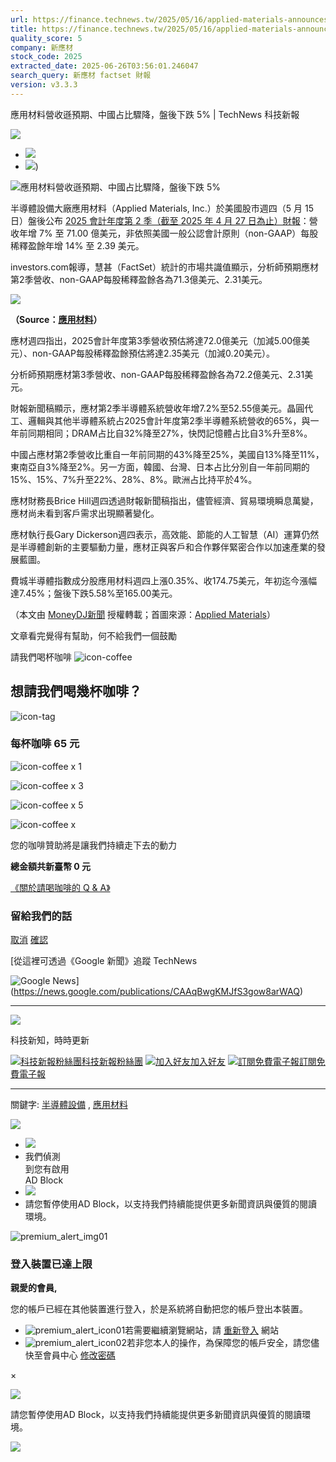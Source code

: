 ```yaml
---
url: https://finance.technews.tw/2025/05/16/applied-materials-announces-second-quarter-2025-results/
title: https://finance.technews.tw/2025/05/16/applied-materials-announces-second-quarter-2025-results/
quality_score: 5
company: 新應材
stock_code: 2025
extracted_date: 2025-06-26T03:56:01.246047
search_query: 新應材 factset 財報
version: v3.3.3
---
```


應用材料營收遜預期、中國占比驟降，盤後下跌 5% | TechNews 科技新報





























 







![](https://img.technews.tw/wp-content/themes/twentytwelve/images/title_bar.gif)

* [![](https://img.technews.tw/wp-content/themes/twentytwelve/images/FB-share-btn.png)](javascript:url_open_center('https://www.facebook.com/sharer/sharer.php?u=https://finance.technews.tw/2025/05/16/applied-materials-announces-second-quarter-2025-results/'))
* [![](https://img.technews.tw/wp-content/themes/twentytwelve/images/Google-share-btn.png)](https://plus.google.com/share?url=https://finance.technews.tw/2025/05/16/applied-materials-announces-second-quarter-2025-results/'))

![應用材料營收遜預期、中國占比驟降，盤後下跌 5%](https://img.technews.tw/wp-content/uploads/2023/02/10150701/Applied-Materials-624x326.jpg)

半導體設備大廠應用材料（Applied Materials, Inc.）於美國股市週四（5 月 15 日）盤後公布 [2025 會計年度第 2 季（截至 2025 年 4 月 27 日為止）財報](https://ir.appliedmaterials.com/node/28196/pdf)：營收年增 7% 至 71.00 億美元，非依照美國一般公認會計原則（non-GAAP）每股稀釋盈餘年增 14% 至 2.39 美元。

investors.com報導，慧甚（FactSet）統計的市場共識值顯示，分析師預期應材第2季營收、non-GAAP每股稀釋盈餘各為71.3億美元、2.31美元。

![](https://img.technews.tw/wp-content/uploads/2025/05/16084618/Applied-Materials-Announces-Second-Quarter-2025-Results.jpg)

**（Source：[應用材料](https://ir.appliedmaterials.com/news-releases/news-release-details/applied-materials-announces-second-quarter-2025-results)）**

應材週四指出，2025會計年度第3季營收預估將達72.0億美元（加減5.00億美元）、non-GAAP每股稀釋盈餘預估將達2.35美元（加減0.20美元）。

分析師預期應材第3季營收、non-GAAP每股稀釋盈餘各為72.2億美元、2.31美元。

財報新聞稿顯示，應材第2季半導體系統營收年增7.2%至52.55億美元。晶圓代工、邏輯與其他半導體系統占2025會計年度第2季半導體系統營收的65%，與一年前同期相同；DRAM占比自32%降至27%，快閃記憶體占比自3%升至8%。

中國占應材第2季營收比重自一年前同期的43%降至25%，美國自13%降至11%，東南亞自3%降至2%。另一方面，韓國、台灣、日本占比分別自一年前同期的15%、15%、7%升至22%、28%、8%。歐洲占比持平於4%。

應材財務長Brice Hill週四透過財報新聞稿指出，儘管經濟、貿易環境瞬息萬變，應材尚未看到客戶需求出現顯著變化。

應材執行長Gary Dickerson週四表示，高效能、節能的人工智慧（AI）運算仍然是半導體創新的主要驅動力量，應材正與客戶和合作夥伴緊密合作以加速產業的發展藍圖。

費城半導體指數成分股應用材料週四上漲0.35%、收174.75美元，年初迄今漲幅達7.45%；盤後下跌5.58%至165.00美元。

（本文由 [MoneyDJ新聞](https://www.moneydj.com//kmdj/news/newsviewer.aspx?a=ef85936e-ae40-4070-a301-9b3554794b13) 授權轉載；首圖來源：[Applied Materials](https://www.facebook.com/AppliedMaterialsInc/photos/10159874183322980/)）

文章看完覺得有幫助，何不給我們一個鼓勵

請我們喝杯咖啡
![icon-coffee](https://img.technews.tw/wp-content/themes/twentytwelve/images/bymeacoffee/icon-coffee01.png)

## 想請我們喝幾杯咖啡？

![icon-tag](https://img.technews.tw/wp-content/themes/twentytwelve/images/bymeacoffee/icon-tag.png)

### 每杯咖啡 65 元

![icon-coffee](https://img.technews.tw/wp-content/themes/twentytwelve/images/bymeacoffee/icon-coffee01.png)
x
1

![icon-coffee](https://img.technews.tw/wp-content/themes/twentytwelve/images/bymeacoffee/icon-coffee01.png)
x
3

![icon-coffee](https://img.technews.tw/wp-content/themes/twentytwelve/images/bymeacoffee/icon-coffee01.png)
x
5

![icon-coffee](https://img.technews.tw/wp-content/themes/twentytwelve/images/bymeacoffee/icon-coffee01.png)
x

您的咖啡贊助將是讓我們持續走下去的動力

**總金額共新臺幣 0 元**

[《關於請喝咖啡的 Q & A》](/aboutus/buy-me-a-coffee-policy/)

### 留給我們的話

[取消](javascript:void(0))
[確認](javascript:void(0))



[從這裡可透過《Google 新聞》追蹤 TechNews

![Google News](https://img.technews.tw/wp-content/themes/twentytwelve/images/GoogleNews_banner.png)](https://news.google.com/publications/CAAqBwgKMJfS3gow8arWAQ)

---

![](https://img.technews.tw/wp-content/themes/twentytwelve/images/edm/articleContent_img01.png)

科技新知，時時更新

[![科技新報粉絲團](https://img.technews.tw/wp-content/themes/twentytwelve/images/fbLike_icon.svg)科技新報粉絲團](https://www.facebook.com/technewsinside)
[![加入好友](https://img.technews.tw/wp-content/themes/twentytwelve/images/lineAt_icon.svg)加入好友](https://lin.ee/nuCjuzt)
[![訂閱免費電子報](https://img.technews.tw/wp-content/themes/twentytwelve/images/subscribeEDM_icon.svg)訂閱免費電子報](https://member.technews.tw/user/newsPaperManager)

---

關鍵字: [半導體設備](https://technews.tw/tag/%e5%8d%8a%e5%b0%8e%e9%ab%94%e8%a8%ad%e5%82%99/) , [應用材料](https://technews.tw/tag/%e6%87%89%e7%94%a8%e6%9d%90%e6%96%99/)

[![](https://img.technews.tw/wp-content/themes/twentytwelve/images/HiEvent_Logo_Banner.gif)](https://technews.tw/event-portal/)

* ![](https://img.technews.tw/wp-content/themes/twentytwelve/images/TN-logo.png)
* 我們偵測  
  到您有啟用  
  AD Block
* ![](https://img.technews.tw/wp-content/themes/twentytwelve/images/AD150.png)
* 請您暫停使用AD Block，以支持我們持續能提供更多新聞資訊與優質的閱讀環境。






![premium_alert_img01](https://img.technews.tw/wp-content/themes/twentytwelve/images/premium_alert_img01.png)

### 登入裝置已達上限

**親愛的會員,**

您的帳戶已經在其他裝置進行登入，於是系統將自動把您的帳戶登出本裝置。

* ![premium_alert_icon01](https://img.technews.tw/wp-content/themes/twentytwelve/images/premium_alert_icon01.png)若需要繼續瀏覽網站，請 [重新登入](https://member.technews.tw/login?redirect=https://cdnfinance.technews.tw/2025/05/16/applied-materials-announces-second-quarter-2025-results/) 網站
* ![premium_alert_icon02](https://img.technews.tw/wp-content/themes/twentytwelve/images/premium_alert_icon02.png)若非您本人的操作，為保障您的帳戶安全，請您儘快至會員中心 [修改密碼](https://member.technews.tw/personalProfile/changePassword)

×



![](https://technews.tw/wp-content/plugins/ad-blocking-advisor/images/1px-transparent.png)

請您暫停使用AD Block，以支持我們持續能提供更多新聞資訊與優質的閱讀環境。


![](https://sb.scorecardresearch.com/p?c1=2&c2=28889462&cv=3.6.0&cj=1)